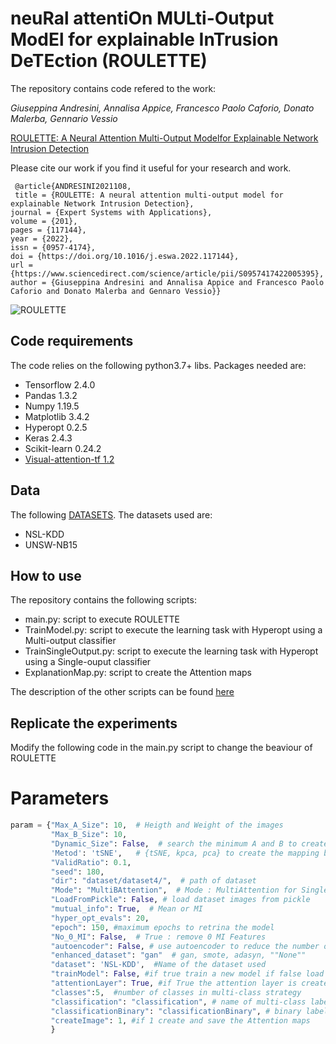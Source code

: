 # neuRal attentiOn MULti-Output ModEl for explainable InTrusion DeTEction  (ROULETTE)


The repository contains code refered to the work:

_Giuseppina Andresini, Annalisa Appice, Francesco Paolo Caforio, Donato Malerba, Gennario Vessio_

[ROULETTE: A Neural Attention Multi-Output Modelfor Explainable Network Intrusion Detection](https://www.sciencedirect.com/science/article/pii/S0957417422005395) 

Please cite our work if you find it useful for your research and work.
```
 @article{ANDRESINI2021108,
 title = {ROULETTE: A neural attention multi-output model for explainable Network Intrusion Detection},
journal = {Expert Systems with Applications},
volume = {201},
pages = {117144},
year = {2022},
issn = {0957-4174},
doi = {https://doi.org/10.1016/j.eswa.2022.117144},
url = {https://www.sciencedirect.com/science/article/pii/S0957417422005395},
author = {Giuseppina Andresini and Annalisa Appice and Francesco Paolo Caforio and Donato Malerba and Gennaro Vessio}}

```

![ROULETTE](https://ars.els-cdn.com/content/image/1-s2.0-S0957417422005395-gr1.jpg)

## Code requirements
The code relies on the following python3.7+ libs.
Packages needed are:
* Tensorflow 2.4.0
* Pandas 1.3.2
* Numpy 1.19.5
* Matplotlib 3.4.2
* Hyperopt 0.2.5
* Keras 2.4.3
* Scikit-learn 0.24.2
* [Visual-attention-tf 1.2](https://pypi.org/project/visual-attention-tf/)


## Data
The following [DATASETS](https://drive.google.com/drive/folders/1NbkApPwjgzWX2s-zZEb7gSDP1oT3Ea4m?usp=sharing).
The datasets used are:
* NSL-KDD
* UNSW-NB15


## How to use

The repository contains the following scripts:
* main.py:  script to execute ROULETTE
* TrainModel.py: script to execute the learning task with Hyperopt using a Multi-output classifier
* TrainSingleOutput.py: script to execute the learning task with Hyperopt using a Single-ouput classifier
* ExplanationMap.py: script to create the Attention maps

The description of the other scripts can be found [here](https://github.com/Kyanji/MAGNETO/)

## Replicate the experiments
Modify the following code in the main.py script to change the beaviour of ROULETTE

# Parameters
```python
param = {"Max_A_Size": 10,  # Heigth and Weight of the images
         "Max_B_Size": 10, 
         "Dynamic_Size": False,  # search the minimum A and B to create 0 Collisions
         'Metod': 'tSNE',   # {tSNE, kpca, pca} to create the mapping between examples and images 
         "ValidRatio": 0.1, 
         "seed": 180,
         "dir": "dataset/dataset4/",  # path of dataset
         "Mode": "MultiBAttention",  # Mode : MultiAttention for Single Output, MultiBAttention is the multi-output
         "LoadFromPickle": False, # load dataset images from pickle
         "mutual_info": True,  # Mean or MI
         "hyper_opt_evals": 20, 
         "epoch": 150, #maximum epochs to retrina the model
         "No_0_MI": False,  # True : remove 0 MI Features
         "autoencoder": False, # use autoencoder to reduce the number of features
         "enhanced_dataset": "gan"  # gan, smote, adasyn, ""None""
         "dataset": 'NSL-KDD',  #Name of the dataset used
         "trainModel": False, #if true train a new model if false load a pretrained model
         "attentionLayer": True, #if True the attention layer is created, otherwise a model without Attention layer is created
         "classes":5,  #number of classes in multi-class strategy
         "classification": "classification", # name of multi-class label column 
         "classificationBinary": "classificationBinary", # binary label column  
         "createImage": 1, #if 1 create and save the Attention maps
         }
```








